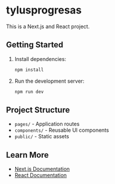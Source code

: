 # tylusprogresas

This is a Next.js and React project.

## Getting Started

1. Install dependencies:
   ```bash
   npm install
   ```
2. Run the development server:
   ```bash
   npm run dev
   ```

## Project Structure
- `pages/` - Application routes
- `components/` - Reusable UI components
- `public/` - Static assets

## Learn More
- [Next.js Documentation](https://nextjs.org/docs)
- [React Documentation](https://reactjs.org/docs/getting-started.html) 